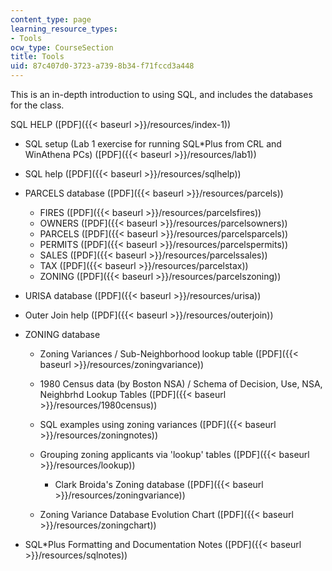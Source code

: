 ```yaml
---
content_type: page
learning_resource_types:
- Tools
ocw_type: CourseSection
title: Tools
uid: 87c407d0-3723-a739-8b34-f71fccd3a448
---
```


This is an in-depth introduction to using SQL, and includes the databases for the class.

SQL HELP ([PDF]({{< baseurl >}}/resources/index-1))

*   SQL setup (Lab 1 exercise for running SQL\*Plus from CRL and WinAthena PCs) ([PDF]({{< baseurl >}}/resources/lab1))
*   SQL help ([PDF]({{< baseurl >}}/resources/sqlhelp))
*   PARCELS database ([PDF]({{< baseurl >}}/resources/parcels))
    *   FIRES ([PDF]({{< baseurl >}}/resources/parcelsfires))
    *   OWNERS ([PDF]({{< baseurl >}}/resources/parcelsowners))
    *   PARCELS ([PDF]({{< baseurl >}}/resources/parcelsparcels))
    *   PERMITS ([PDF]({{< baseurl >}}/resources/parcelspermits))
    *   SALES ([PDF]({{< baseurl >}}/resources/parcelssales))
    *   TAX ([PDF]({{< baseurl >}}/resources/parcelstax))
    *   ZONING ([PDF]({{< baseurl >}}/resources/parcelszoning))  
        
*   URISA database ([PDF]({{< baseurl >}}/resources/urisa))
*   Outer Join help ([PDF]({{< baseurl >}}/resources/outerjoin))
*   ZONING database
    *   Zoning Variances / Sub-Neighborhood lookup table ([PDF]({{< baseurl >}}/resources/zoningvariance))
    *   1980 Census data (by Boston NSA) / Schema of Decision, Use, NSA, Neighbrhd Lookup Tables ([PDF]({{< baseurl >}}/resources/1980census))
    *   SQL examples using zoning variances ([PDF]({{< baseurl >}}/resources/zoningnotes))
    *   Grouping zoning applicants via 'lookup' tables ([PDF]({{< baseurl >}}/resources/lookup))
        *   Clark Broida's Zoning database ([PDF]({{< baseurl >}}/resources/zoningvariance))  
            
    *   Zoning Variance Database Evolution Chart ([PDF]({{< baseurl >}}/resources/zoningchart))  
        
*   SQL\*Plus Formatting and Documentation Notes ([PDF]({{< baseurl >}}/resources/sqlnotes))